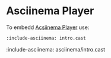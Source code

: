 # Asciinema Player

To embedd [Acsiinema Player](https://docs.asciinema.org/manual/player/quick-start/) use:

```markdown
:include-asciinema: intro.cast
```

:include-asciinema: asciinema/intro.cast
